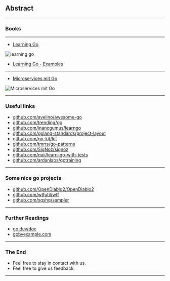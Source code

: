 ## Abstract

----

### Books

----
* [Learning Go](https://www.oreilly.com/library/view/learning-go/9781492077206/)

![learning go](img/ABSTRACT/learning_go_book.jpg)<!-- .element height="400px" -->
* [Learning Go - Examples](https://github.com/learning-go-book)

----

* [Microservices mit Go](https://www.rheinwerk-verlag.de/microservices-mit-go-konzepte-werkzeuge-best-practices/)

![Microservices mit Go](img/ABSTRACT/microservices_mit_go_book.png)<!-- .element height="400px" -->

----

### Useful links
* [github.com/avelino/awesome-go](https://github.com/avelino/awesome-go)
* [github.com/trending/go](https://github.com/trending/go)
* [github.com/inancgumus/learngo](https://github.com/inancgumus/learngo)
* [github.com/golang-standards/project-layout](https://github.com/golang-standards/project-layout)
* [github.com/go-kit/kit](https://github.com/go-kit/kit)
* [github.com/tmrts/go-patterns](https://github.com/tmrts/go-patterns)
* [github.com/SigNoz/signoz](https://github.com/SigNoz/signoz)
* [github.com/quii/learn-go-with-tests](https://github.com/quii/learn-go-with-tests)
* [github.com/ardanlabs/gotraining](https://github.com/ardanlabs/gotraining)

----

### Some nice go projects

* [github.com/OpenDiablo2/OpenDiablo2](https://github.com/OpenDiablo2/OpenDiablo2)
* [github.com/wtfutil/wtf](https://github.com/wtfutil/wtf/)
* [github.com/sqshq/sampler](https://github.com/sqshq/sampler)


----

### Further Readings
* [go.dev/doc](https://go.dev/doc/)
* [gobyexample.com](https://gobyexample.com/)

----

### The End
* Feel free to stay in contact with us.
* Feel free to give us feedback.

---